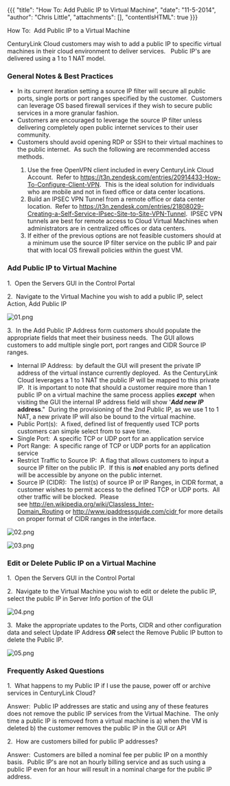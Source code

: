 {{{
  "title": "How To:  Add Public IP to Virtual Machine",
  "date": "11-5-2014",
  "author": "Chris Little",
  "attachments": [],
  "contentIsHTML": true
}}}

How To: &nbsp;Add Public IP to a Virtual Machine&nbsp;
<p>CenturyLink Cloud customers may wish to add a public IP to specific virtual machines in their cloud environment to deliver services. &nbsp; Public IP's are delivered using a 1 to 1 NAT model. </p>
<h3>General Notes &amp; Best Practices</h3>
<ul>
  <li>In its current iteration setting a source IP filter will secure all public ports, single ports or port ranges specified by the customer. &nbsp;Customers can leverage OS based firewall services if they wish to secure public services in a more granular
    fashion.</li>
  <li>Customers are encouraged to leverage the source IP filter unless delivering completely open public internet services to their user community. &nbsp;</li>
  <li>Customers should avoid opening RDP or SSH to their virtual machines to the public internet. &nbsp;As such the following are recommended access methods.</li>
  <ol>
    <li>Use the free OpenVPN client included in every CenturyLink Cloud Account. &nbsp;Refer to&nbsp;<a href="https://t3n.zendesk.com/entries/20914433-How-To-Configure-Client-VPN" target="_blank">https://t3n.zendesk.com/entries/20914433-How-To-Configure-Client-VPN</a>.
      &nbsp;This is the ideal solution for individuals who are mobile and not in fixed office or data center locations.</li>
    <li>Build an IPSEC VPN Tunnel from a remote office or data center location. &nbsp;Refer to&nbsp;<a href="https://t3n.zendesk.com/entries/21808029-Creating-a-Self-Service-IPsec-Site-to-Site-VPN-Tunnel" target="_blank">https://t3n.zendesk.com/entries/21808029-Creating-a-Self-Service-IPsec-Site-to-Site-VPN-Tunnel</a>.
      &nbsp;IPSEC VPN tunnels are best for remote access to Cloud Virtual Machines when administrators are in centralized offices or data centers. &nbsp;</li>
    <li>If either of the previous options are not feasible customers should at a minimum use the source IP filter service on the public IP and pair that with local OS firewall policies within the guest VM. &nbsp;</li>
  </ol>
</ul>
<h3>Add Public IP to Virtual Machine</h3>
<p>1. &nbsp;Open the Servers GUI in the Control Portal</p>
<p>2. &nbsp;Navigate to the Virtual Machine you wish to add a public IP, select Action, Add Public IP</p>
<p><img src="https://t3n.zendesk.com/attachments/token/pD4rAaJGHVHiZzXNabbgusnfs/?name=01.png" alt="01.png" />
</p>
<p>3. &nbsp;In the Add Public IP Address form customers should populate the appropriate fields that meet their business needs. &nbsp;The GUI allows customers to add multiple single port, port ranges and CIDR Source IP ranges. </p>
<ul>
  <li>Internal IP Address: &nbsp;by default the GUI will present the private IP address of the virtual instance currently deployed. &nbsp;As the CenturyLink Cloud leverages a 1 to 1 NAT the public IP will be mapped to this private IP. &nbsp;It is important
    to note that should a customer require more than 1 public IP on a virtual machine the same process applies <em><strong>except </strong></em><strong>&nbsp;</strong>when visiting the GUI the internal IP address field will show '<em><strong>Add new IP</strong></em><strong> address</strong>."
    &nbsp;During the provisioning of the 2nd Public IP, as we use 1 to 1 NAT, a new private IP will also be bound to the virtual machine.</li>
  <li>Public Port(s): &nbsp;A fixed, defined list of frequently used TCP ports customers can simple select from to save time. &nbsp;</li>
  <li>Single Port: &nbsp;A specific TCP or UDP port for an application service</li>
  <li>Port Range: &nbsp;A specific range of TCP or UDP ports for an application service</li>
  <li>Restrict Traffic to Source IP: &nbsp;A flag that allows customers to input a source IP filter on the public IP. &nbsp;If this is <em><strong>not</strong> </em>enabled any ports defined will be accessible by anyone on the public internet. &nbsp;</li>
  <li>Source IP (CIDR): &nbsp;The list(s) of source IP or IP Ranges, in CIDR format, a customer wishes to permit access to the defined TCP or UDP ports. &nbsp;All other traffic will be blocked. &nbsp;Please see&nbsp;<a href="http://en.wikipedia.org/wiki/Classless_Inter-Domain_Routing"
    target="_blank">http://en.wikipedia.org/wiki/Classless_Inter-Domain_Routing</a>&nbsp;or&nbsp;<a href="http://www.ipaddressguide.com/cidr" target="_blank">http://www.ipaddressguide.com/cidr&nbsp;</a>for more details on proper format of CIDR ranges
    in the interface.</li>
</ul>
<p><img src="https://t3n.zendesk.com/attachments/token/5Knyvmz71io1cpLJElYHBaXjL/?name=02.png" alt="02.png" />
</p>
<p><img src="https://t3n.zendesk.com/attachments/token/RKl4J0cEhefRQ9bEP59SQKOnv/?name=03.png" alt="03.png" />
</p>

<h3>Edit or Delete Public IP on a Virtual Machine</h3>
<p>1. &nbsp;Open the Servers GUI in the Control Portal</p>
<p>2. &nbsp;Navigate to the Virtual Machine you wish to edit or delete the public IP, select the public IP in Server Info portion of the GUI</p>
<p><img src="https://t3n.zendesk.com/attachments/token/6OJjXOHkmdK5BQbwHKWnSo2R1/?name=04.png" alt="04.png" />
</p>
<p>3. &nbsp;Make the appropriate updates to the Ports, CIDR and other configuration data and select Update IP Address <em><strong>OR</strong></em><strong>&nbsp;</strong>select the Remove Public IP button to delete the Public IP.</p>
<p><img src="https://t3n.zendesk.com/attachments/token/jj3lCcWD7iT3Ba3zW1l4Ss769/?name=05.png" alt="05.png" />
</p>
<h3>Frequently Asked Questions</h3>
<p>1. &nbsp;What happens to my Public IP if I use the pause, power off or archive services in CenturyLink Cloud?</p>
<p>Answer: &nbsp;Public IP addresses are static and using any of these features does not remove the public IP services from the Virtual Machine. &nbsp;The only time a public IP is removed from a virtual machine is a) when the VM is deleted b) the customer
  removes the public IP in the GUI or API</p>
<p>2. &nbsp;How are customers billed for public IP addresses? &nbsp;</p>
<p>Answer: &nbsp;Customers are billed a nominal fee per public IP on a monthly basis. &nbsp;Public IP's are not an hourly billing service and as such using a public IP even for an hour will result in a nominal charge for the public IP address. </p>
